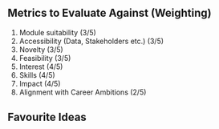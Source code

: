 ## Metrics to Evaluate Against (Weighting)

1. Module suitability (3/5)
2. Accessibility (Data, Stakeholders etc.) (3/5)
3. Novelty (3/5)
4. Feasibility (3/5)
5. Interest (4/5)
6. Skills (4/5)
7. Impact (4/5)
8. Alignment with Career Ambitions (2/5)
## Favourite Ideas



